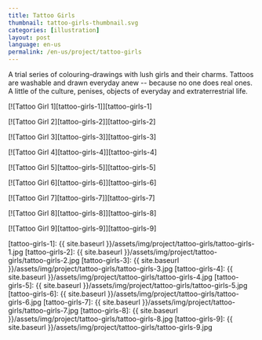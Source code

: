 ```yaml
---
title: Tattoo Girls
thumbnail: tattoo-girls-thumbnail.svg
categories: [illustration]
layout: post
language: en-us
permalink: /en-us/project/tattoo-girls
---
```


A trial series of colouring-drawings with lush girls and their charms. Tattoos are washable and drawn everyday anew -- because no one does real ones. A little of the culture, penises, objects of everyday and extraterrestrial life.

[![Tattoo Girl 1][tattoo-girls-1]][tattoo-girls-1]

[![Tattoo Girl 2][tattoo-girls-2]][tattoo-girls-2]

[![Tattoo Girl 3][tattoo-girls-3]][tattoo-girls-3]

[![Tattoo Girl 4][tattoo-girls-4]][tattoo-girls-4]

[![Tattoo Girl 5][tattoo-girls-5]][tattoo-girls-5]

[![Tattoo Girl 6][tattoo-girls-6]][tattoo-girls-6]

[![Tattoo Girl 7][tattoo-girls-7]][tattoo-girls-7]

[![Tattoo Girl 8][tattoo-girls-8]][tattoo-girls-8]

[![Tattoo Girl 9][tattoo-girls-9]][tattoo-girls-9]

[tattoo-girls-1]: {{ site.baseurl }}/assets/img/project/tattoo-girls/tattoo-girls-1.jpg
[tattoo-girls-2]: {{ site.baseurl }}/assets/img/project/tattoo-girls/tattoo-girls-2.jpg
[tattoo-girls-3]: {{ site.baseurl }}/assets/img/project/tattoo-girls/tattoo-girls-3.jpg
[tattoo-girls-4]: {{ site.baseurl }}/assets/img/project/tattoo-girls/tattoo-girls-4.jpg
[tattoo-girls-5]: {{ site.baseurl }}/assets/img/project/tattoo-girls/tattoo-girls-5.jpg
[tattoo-girls-6]: {{ site.baseurl }}/assets/img/project/tattoo-girls/tattoo-girls-6.jpg
[tattoo-girls-7]: {{ site.baseurl }}/assets/img/project/tattoo-girls/tattoo-girls-7.jpg
[tattoo-girls-8]: {{ site.baseurl }}/assets/img/project/tattoo-girls/tattoo-girls-8.jpg
[tattoo-girls-9]: {{ site.baseurl }}/assets/img/project/tattoo-girls/tattoo-girls-9.jpg
